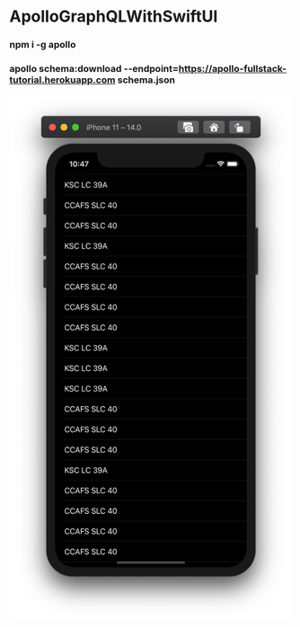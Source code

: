 # ApolloGraphQLWithSwiftUI

### npm i -g apollo

### apollo schema:download --endpoint=https://apollo-fullstack-tutorial.herokuapp.com schema.json

![](https://github.com/ram4ik/ApolloGraphQLWithSwiftUI/blob/main/ApolloGraphQLWithSwiftUI/Assets.xcassets/Screenshot%202020-10-03%20at%2022.47.12.imageset/Screenshot%202020-10-03%20at%2022.47.12.png)

